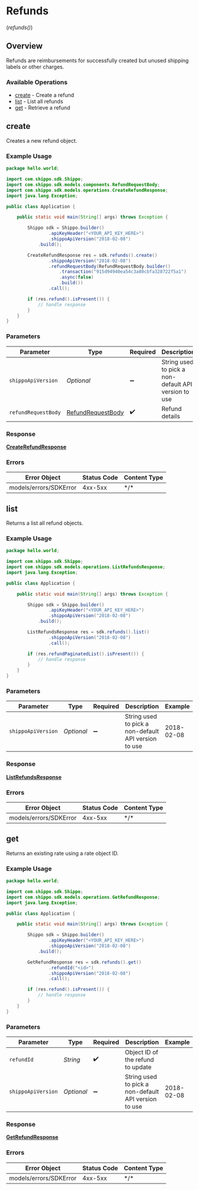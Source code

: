 # Refunds
(*refunds()*)

## Overview

Refunds are reimbursements for successfully created but unused shipping labels or other charges.
<SchemaDefinition schemaRef="#/components/schemas/Refund"/>

### Available Operations

* [create](#create) - Create a refund
* [list](#list) - List all refunds
* [get](#get) - Retrieve a refund

## create

Creates a new refund object.

### Example Usage

```java
package hello.world;

import com.shippo.sdk.Shippo;
import com.shippo.sdk.models.components.RefundRequestBody;
import com.shippo.sdk.models.operations.CreateRefundResponse;
import java.lang.Exception;

public class Application {

    public static void main(String[] args) throws Exception {

        Shippo sdk = Shippo.builder()
                .apiKeyHeader("<YOUR_API_KEY_HERE>")
                .shippoApiVersion("2018-02-08")
            .build();

        CreateRefundResponse res = sdk.refunds().create()
                .shippoApiVersion("2018-02-08")
                .refundRequestBody(RefundRequestBody.builder()
                    .transaction("915d94940ea54c3a80cbfa328722f5a1")
                    .async(false)
                    .build())
                .call();

        if (res.refund().isPresent()) {
            // handle response
        }
    }
}
```

### Parameters

| Parameter                                                         | Type                                                              | Required                                                          | Description                                                       | Example                                                           |
| ----------------------------------------------------------------- | ----------------------------------------------------------------- | ----------------------------------------------------------------- | ----------------------------------------------------------------- | ----------------------------------------------------------------- |
| `shippoApiVersion`                                                | *Optional<String>*                                                | :heavy_minus_sign:                                                | String used to pick a non-default API version to use              | 2018-02-08                                                        |
| `refundRequestBody`                                               | [RefundRequestBody](../../models/components/RefundRequestBody.md) | :heavy_check_mark:                                                | Refund details                                                    |                                                                   |

### Response

**[CreateRefundResponse](../../models/operations/CreateRefundResponse.md)**

### Errors

| Error Object           | Status Code            | Content Type           |
| ---------------------- | ---------------------- | ---------------------- |
| models/errors/SDKError | 4xx-5xx                | \*\/*                  |


## list

Returns a list all refund objects.

### Example Usage

```java
package hello.world;

import com.shippo.sdk.Shippo;
import com.shippo.sdk.models.operations.ListRefundsResponse;
import java.lang.Exception;

public class Application {

    public static void main(String[] args) throws Exception {

        Shippo sdk = Shippo.builder()
                .apiKeyHeader("<YOUR_API_KEY_HERE>")
                .shippoApiVersion("2018-02-08")
            .build();

        ListRefundsResponse res = sdk.refunds().list()
                .shippoApiVersion("2018-02-08")
                .call();

        if (res.refundPaginatedList().isPresent()) {
            // handle response
        }
    }
}
```

### Parameters

| Parameter                                            | Type                                                 | Required                                             | Description                                          | Example                                              |
| ---------------------------------------------------- | ---------------------------------------------------- | ---------------------------------------------------- | ---------------------------------------------------- | ---------------------------------------------------- |
| `shippoApiVersion`                                   | *Optional<String>*                                   | :heavy_minus_sign:                                   | String used to pick a non-default API version to use | 2018-02-08                                           |

### Response

**[ListRefundsResponse](../../models/operations/ListRefundsResponse.md)**

### Errors

| Error Object           | Status Code            | Content Type           |
| ---------------------- | ---------------------- | ---------------------- |
| models/errors/SDKError | 4xx-5xx                | \*\/*                  |


## get

Returns an existing rate using a rate object ID.

### Example Usage

```java
package hello.world;

import com.shippo.sdk.Shippo;
import com.shippo.sdk.models.operations.GetRefundResponse;
import java.lang.Exception;

public class Application {

    public static void main(String[] args) throws Exception {

        Shippo sdk = Shippo.builder()
                .apiKeyHeader("<YOUR_API_KEY_HERE>")
                .shippoApiVersion("2018-02-08")
            .build();

        GetRefundResponse res = sdk.refunds().get()
                .refundId("<id>")
                .shippoApiVersion("2018-02-08")
                .call();

        if (res.refund().isPresent()) {
            // handle response
        }
    }
}
```

### Parameters

| Parameter                                            | Type                                                 | Required                                             | Description                                          | Example                                              |
| ---------------------------------------------------- | ---------------------------------------------------- | ---------------------------------------------------- | ---------------------------------------------------- | ---------------------------------------------------- |
| `refundId`                                           | *String*                                             | :heavy_check_mark:                                   | Object ID of the refund to update                    |                                                      |
| `shippoApiVersion`                                   | *Optional<String>*                                   | :heavy_minus_sign:                                   | String used to pick a non-default API version to use | 2018-02-08                                           |

### Response

**[GetRefundResponse](../../models/operations/GetRefundResponse.md)**

### Errors

| Error Object           | Status Code            | Content Type           |
| ---------------------- | ---------------------- | ---------------------- |
| models/errors/SDKError | 4xx-5xx                | \*\/*                  |
